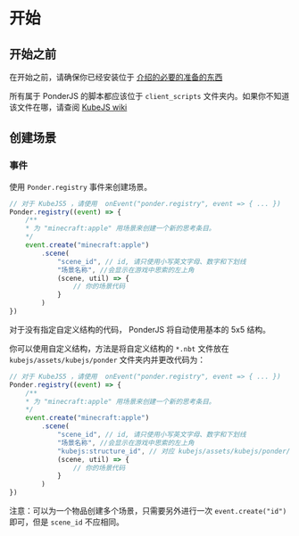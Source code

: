 # 开始

## 开始之前

在开始之前，请确保你已经安装位于 [介绍的必要的准备的东西](gitbook/#bi-yao-de-zhun-bei) 

所有属于 PonderJS 的脚本都应该位于 `client_scripts` 文件夹内。如果你不知道该文件在哪，请查阅 [KubeJS wiki](https://kubejs.com/wiki/tutorials/getting-started)

## 创建场景

### 事件

使用 `Ponder.registry` 事件来创建场景。

```javascript
// 对于 KubeJS5 ，请使用  onEvent("ponder.registry", event => { ... })
Ponder.registry((event) => {
    /**
    * 为 "minecraft:apple" 用场景来创建一个新的思考条目。
    */
    event.create("minecraft:apple")
        .scene(
            "scene_id", // id, 请只使用小写英文字母、数字和下划线
            "场景名称", //会显示在游戏中思索的左上角
            (scene, util) => {
                // 你的场景代码
            }
        )
})
```

对于没有指定自定义结构的代码， PonderJS 将自动使用基本的 5x5 结构。

你可以使用自定义结构，方法是将自定义结构的 `*.nbt` 文件放在 `kubejs/assets/kubejs/ponder` 文件夹内并更改代码为：

```javascript
// 对于 KubeJS5 ，请使用  onEvent("ponder.registry", event => { ... })
Ponder.registry((event) => {
    /**
    * 为 "minecraft:apple" 用场景来创建一个新的思考条目。
    */
    event.create("minecraft:apple")
        .scene(
            "scene_id", // id, 请只使用小写英文字母、数字和下划线
            "场景名称", //会显示在游戏中思索的左上角
            "kubejs:structure_id", // 对应 kubejs/assets/kubejs/ponder/structure_id.nbt
            (scene, util) => {
                // 你的场景代码
            }
        )
})
```

注意：可以为一个物品创建多个场景，只需要另外进行一次 `event.create("id")` 即可，但是 `scene_id` 不应相同。